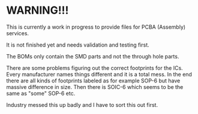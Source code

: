 # WARNING!!!

This is currently a work in progress to provide files for PCBA (Assembly) services.

It is not finished yet and needs validation and testing first.

The BOMs only contain the SMD parts and not the through hole parts.

There are some problems figuring out the correct footprints for the ICs. Every manufacturer names things different and it is a total mess.
In the end there are all kinds of footprints labeled as for example SOP-6 but have massive difference in size.
Then there is SOIC-6 which seems to be the same as "some" SOP-6 etc.

Industry messed this up badly and I have to sort this out first.
